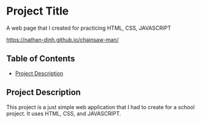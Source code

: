# Project Title

A web page that I created for practicing HTML, CSS, JAVASCRIPT

https://nathan-dinh.github.io/chainsaw-man/ 

## Table of Contents

- [Project Description](#project-description)

## Project Description

This project is a just simple web application that I had to create for a school project. It uses HTML, CSS, and JAVASCRIPT.

